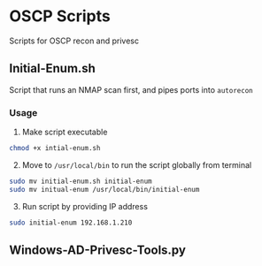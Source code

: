 # OSCP Scripts
Scripts for OSCP recon and privesc



## Initial-Enum.sh
Script that runs an NMAP scan first, and pipes ports into `autorecon` 
### Usage
1. Make script executable
```bash
chmod +x intial-enum.sh
```
2. Move to `/usr/local/bin` to run the script globally from terminal
```bash
sudo mv initial-enum.sh initial-enum
sudo mv initual-enum /usr/local/bin/initial-enum
```
3. Run script by providing IP address
```bash
sudo initial-enum 192.168.1.210
```

## Windows-AD-Privesc-Tools.py
